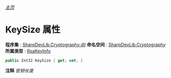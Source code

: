 ###### [主页](./Index.md "主页")
# KeySize 属性
**程序集** : [SharpDevLib.Cryptography.dll](./SharpDevLib.Cryptography.assembly.md "SharpDevLib.Cryptography.dll")
**命名空间** : [SharpDevLib.Cryptography](./SharpDevLib.Cryptography.namespace.md "SharpDevLib.Cryptography")
**所属类型** : [RsaKeyInfo](./SharpDevLib.Cryptography.RsaKeyInfo.md "RsaKeyInfo")
``` csharp
public Int32 KeySize { get; set; }
```
**注释**
*密钥长度*

